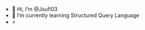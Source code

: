 - 👋 Hi, I’m @Jsufi03
- 🌱 I’m currently learning Structured Query Language
- ⚡ 

<!---
Jsufi03/Jsufi03 is a ✨ special ✨ repository because its `README.md` (this file) appears on your GitHub profile.
You can click the Preview link to take a look at your changes.
--->
